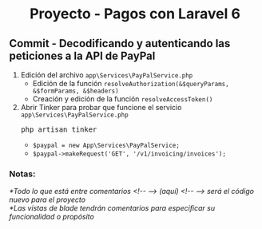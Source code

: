 
  <!-- Title -->
  <h1 align="center">Proyecto - Pagos con Laravel 6</h1>
  <!-- End Title -->

  <!-- Commit name -->
  <h2>Commit - <strong>Decodificando y autenticando las peticiones a la API de PayPal</strong></h2>
  <!-- End Commit name -->
  
  <!-- Commit instructions -->
  <ol>
    <li>
      Edición del archivo <code>app\Services\PayPalService.php</code>
      <ul>
        <li>Edición de la función <code>resolveAuthorization(&$queryParams, &$formParams, &$headers)</code></li>
        <li>Creación y edición de la función <code>resolveAccessToken()</code></li>
      </ul>
    </li>
    <li>
      Abrir Tinker para probar que funcione el servicio <code>app\Services\PayPalService.php</code>
      <pre>php artisan tinker</pre>
      <ul>
        <li><code>$paypal = new App\Services\PayPalService;</code></li>
        <li><code>$paypal->makeRequest('GET', '/v1/invoicing/invoices');</code></li>
      </ul>
    </li>
  </ol>
  <!-- End Commit instructions -->
  
  <!-- Notes -->
  <h3>Notas:</h3>

  <ul>
    
  </ul>
    
  <em>
    *Todo lo que está entre comentarios
    &lt;!-- --&gt; (aquí) &lt;!-- --&gt;
    será el código nuevo para el proyecto
  </em>
  <br>
  <em>
    *Las vistas de blade tendrán comentarios para especificar su funcionalidad o propósito
  </em>
  <!-- End notes -->